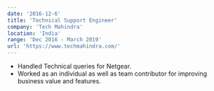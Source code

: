 ```yaml
---
date: '2016-12-6'
title: 'Technical Support Engineer'
company: 'Tech Mahindra'
location: 'India'
range: 'Dec 2016 - March 2019'
url: 'https://www.techmahindra.com/'
---
```


- Handled Technical queries for Netgear.
- Worked as an individual as well as team contributor for improving business value and features.
